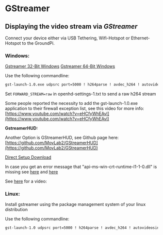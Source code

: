 # GStreamer

## Displaying the video stream via _**GStreamer**_

Connect your device either via USB Tethering, Wifi-Hotspot or Ethernet-Hotspot to the GroundPi.

### Windows:

[Gstreamer 32-Bit Windows](https://gstreamer.freedesktop.org/data/pkg/windows/1.10.2/gstreamer-1.0-x86-1.10.2.msi) [Gstreamer 64-Bit Windows](https://gstreamer.freedesktop.org/data/pkg/windows/1.10.2/gstreamer-1.0-x86_64-1.10.2.msi)

Use the following commandline: 

```bash
gst-launch-1.0.exe udpsrc port=5000 ! h264parse ! avdec_h264 ! autovideosink sync=false
```

Set `FORWARD_STREAM=raw` in openhd-settings-1.txt to send a raw h264 stream

Some people reported the necessity to add the gst-launch-1.0.exe application to their firewall exception list, see this video for more info: [https://www.youtube.com/watch?v=eHCfyWhEAvI](https://www.youtube.com/watch?v=eHCfyWhEAvI)

**GstreamerHUD:**

Another Option is GStreamerHUD, see Github page here: [https://github.com/MovLab2/GStreamerHUD](https://github.com/MovLab2/GStreamerHUD)

[Direct Setup Download](https://www.dropbox.com/sh/5ys4jbvdgxg09cb/AABCm-OIjh5NI4WTDnr6KNw4a?dl=0&preview=GStreamerHUD.msi)

In case you get an error message that "api-ms-win-crt-runtime-l1-1-0.dll" is missing see [here](https://support.microsoft.com/en-ph/help/2999226/update-for-universal-c-runtime-in-windows) and [here](https://answers.microsoft.com/en-us/windows/forum/windows8_1-performance/error-message-api-ms-win-crt-runtime-l1-10dll-is/3a72ff02-cf73-4536-baf7-bdfd2f132a9e)

See [here](https://www.youtube.com/watch?v=eHCfyWhEAvI) for a video:

### Linux:

Install gstreamer using the package management system of your linux distribution

Use the following commandline:

```bash
gst-launch-1.0 udpsrc port=5000 ! h264parse ! avdec_h264 ! autovideosink sync=false
```

